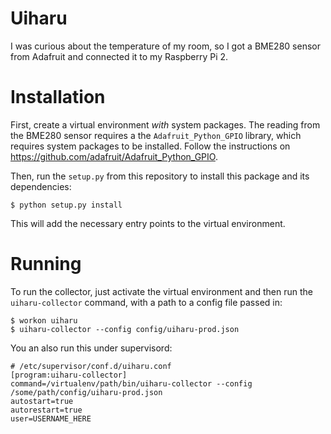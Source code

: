 # Uiharu

I was curious about the temperature of my room, so I got a BME280 sensor from Adafruit and connected it to my Raspberry Pi 2.

# Installation

First, create a virtual environment *with* system packages. The reading from the BME280 sensor requires a the `Adafruit_Python_GPIO` library, which requires system packages to be installed. Follow the instructions on https://github.com/adafruit/Adafruit_Python_GPIO.

Then, run the `setup.py` from this repository to install this package and its dependencies:
```
$ python setup.py install
```

This will add the necessary entry points to the virtual environment.

# Running

To run the collector, just activate the virtual environment and then run the `uiharu-collector` command, with a path to a config file passed in:
```
$ workon uiharu
$ uiharu-collector --config config/uiharu-prod.json
```

You an also run this under supervisord:
```
# /etc/supervisor/conf.d/uiharu.conf
[program:uiharu-collector]
command=/virtualenv/path/bin/uiharu-collector --config /some/path/config/uiharu-prod.json
autostart=true
autorestart=true
user=USERNAME_HERE
```

